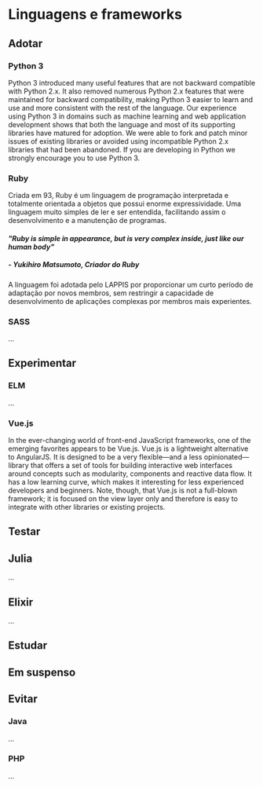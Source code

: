 Linguagens e frameworks
=======================

Adotar
------

### Python 3

Python 3 introduced many useful features that are not backward compatible with Python 2.x. It also removed numerous Python 2.x features that were maintained for backward compatibility, making Python 3 easier to learn and use and more consistent with the rest of the language. Our experience using Python 3 in domains such as machine learning and web application development shows that both the language and most of its supporting libraries have matured for adoption. We were able to fork and patch minor issues of existing libraries or avoided using incompatible Python 2.x libraries that had been abandoned. If you are developing in Python we strongly encourage you to use Python 3.


### Ruby

Criada em 93, Ruby é um linguagem de programação interpretada e totalmente orientada a objetos que possui enorme expressividade. Uma linguagem muito simples de ler e ser entendida, facilitando assim o desenvolvimento e a manutenção de programas.

#### _"Ruby is simple in appearance, but is very complex inside, just like our human body"_
##### - Yukihiro Matsumoto, Criador do Ruby

A linguagem foi adotada pelo LAPPIS por proporcionar um curto período de adaptação por novos membros, sem restringir a capacidade de desenvolvimento de aplicações complexas por membros mais experientes.

### SASS

...

Experimentar
------------


### ELM

...

### Vue.js

In the ever-changing world of front-end JavaScript frameworks, one of the emerging favorites appears to be Vue.js. Vue.js is a lightweight alternative to AngularJS. It is designed to be a very flexible—and a less opinionated—library that offers a set of tools for building interactive web interfaces around concepts such as modularity, components and reactive data flow. It has a low learning curve, which makes it interesting for less experienced developers and beginners. Note, though, that Vue.js is not a full-blown framework; it is focused on the view layer only and therefore is easy to integrate with other libraries or existing projects.



Testar
------

## Julia

...


## Elixir

...


Estudar
-------


Em suspenso
-----------


Evitar
------


### Java

...


### PHP

...
